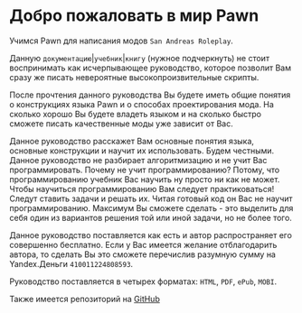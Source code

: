 Добро пожаловать в мир Pawn
===========================

Учимся Pawn для написания модов `San Andreas Roleplay`.

Данную `документацию`|`учебник`|`книгу` (нужное подчеркнуть) не стоит воспринимать как исчерпывающее руководство, которое позволит Вам сразу же писать невероятные высокопроизвительные скрипты.

После прочтения данного руководства Вы будете иметь общие понятия о конструкциях языка Pawn и о способах проектирования мода. На сколько хорошо Вы будете владеть языком и на сколько быстро сможете писать качественные моды уже зависит от Вас.

Данное руководство расскажет Вам основные понятия языка, основные конструкции и научит их использовать. Будем честными. Данное руководство не разбирает алгоритмизацию и не учит Вас программировать. Почему не учит программированию? Потому, что программированию учебник Вас научить ну просто ни как не может. Чтобы научиться программированию Вам следует практиковаться! Следут ставить задачи и решать их. Читая готовый код он Вас не научит программированию. Максимум Вы сможете сделать - это выделить для себя один из вариантов решения той или иной задачи, но не более того.

Данное руководство поставляется как есть и автор распространяет его совершенно бесплатно. Если у Вас имеется желание отблагодарить автора, то сделать Вы это сможете перечислив разумную сумму на Yandex.Деньги `410011224808593`.

Руководство поставляется в четырех форматах: `HTML`, `PDF`, `ePub`, `MOBI`.

Также имеется репозиторий на [GitHub](http://)
